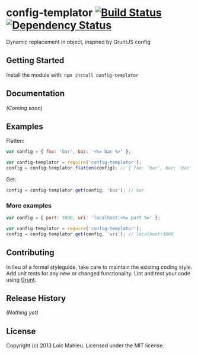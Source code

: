 # config-templator [![Build Status](https://secure.travis-ci.org/LoicMahieu/config-templator.png?branch=master)](http://travis-ci.org/loicmahieu/config-templator) [![Dependency Status](https://gemnasium.com/LoicMahieu/config-templator.png)](https://gemnasium.com/LoicMahieu/config-templator)

Dynamic replacement in object, inspired by GruntJS config

## Getting Started
Install the module with: `npm install config-templator`

## Documentation
_(Coming soon)_

## Examples

Flatten:

```javascript
var config = { foo: 'bar', baz: '<%= bar %>' };

var config-templator = require('config-templator');
config = config-templator.flatten(config); // { foo: 'bar', baz: 'bar' }
```

Get:

```javascript
config = config-templator.get(config, 'baz'); // bar
```

### More examples

```javascript
var config = { port: 3000, uri: 'localhost:<%= port %>' };

var config-templator = require('config-templator');
config = config-templator.get(config, 'uri'); // localhost:3000
```


## Contributing
In lieu of a formal styleguide, take care to maintain the existing coding style. Add unit tests for any new or changed functionality. Lint and test your code using [Grunt](http://gruntjs.com/).

## Release History
_(Nothing yet)_

## License
Copyright (c) 2013 Loic Mahieu. Licensed under the MIT license.
